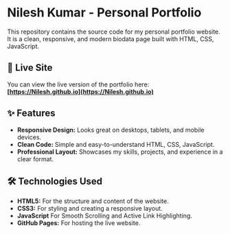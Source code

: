 # Nilesh Kumar - Personal Portfolio

This repository contains the source code for my personal portfolio website. It is a clean, responsive, and modern biodata page built with HTML, CSS, JavaScript.

## 🚀 Live Site

You can view the live version of the portfolio here:
**[https://Nilesh.github.io](https://Nilesh.github.io)**

## ✨ Features

- **Responsive Design:** Looks great on desktops, tablets, and mobile devices.
- **Clean Code:** Simple and easy-to-understand HTML, CSS, JavaScript.
- **Professional Layout:** Showcases my skills, projects, and experience in a clear format.

## 🛠️ Technologies Used

- **HTML5:** For the structure and content of the website.
- **CSS3:** For styling and creating a responsive layout.
- **JavaScript** For Smooth Scrolling and Active Link Highlighting.
- **GitHub Pages:** For hosting the live website.
